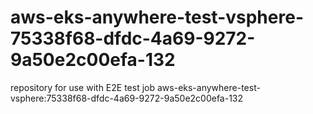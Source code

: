 # aws-eks-anywhere-test-vsphere-75338f68-dfdc-4a69-9272-9a50e2c00efa-132
repository for use with E2E test job aws-eks-anywhere-test-vsphere:75338f68-dfdc-4a69-9272-9a50e2c00efa-132
